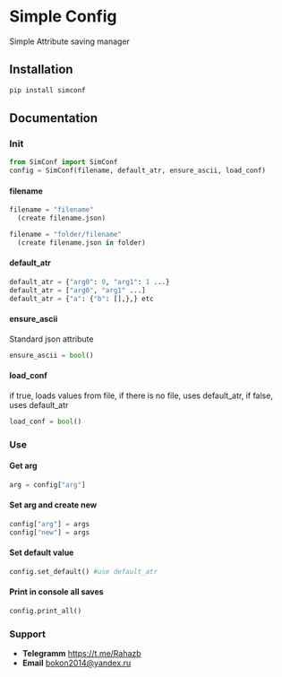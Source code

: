 # Simple Config
 Simple Attribute saving manager


## Installation

```bash
pip install simconf
```

## Documentation
### Init
```python
from SimConf import SimConf
config = SimConf(filename, default_atr, ensure_ascii, load_conf)
```
#### filename
```python
filename = "filename"
  (create filename.json)

filename = "folder/filename"
  (create filename.json in folder)
```

#### default_atr
```python
default_atr = {"arg0": 0, "arg1": 1 ...}
default_atr = ["arg0", "arg1" ...]
default_atr = {"a": {"b": [],},} etс
```

#### ensure_ascii
 Standard json attribute
```python
ensure_ascii = bool()
```

#### load_conf
  if true, loads values from file, if there is no file, uses default_atr,
  if false, uses default_atr
```python
load_conf = bool()
```

### Use

#### Get arg
```python
arg = config["arg"]
```

#### Set arg and create new
```python
config["arg"] = args
config["new"] = args
```

#### Set default value
```python
config.set_default() #use default_atr
```

#### Print in console all saves
```python
config.print_all()
```

### Support
 - **Telegramm** https://t.me/Rahazb
 - **Email** bokon2014@yandex.ru
